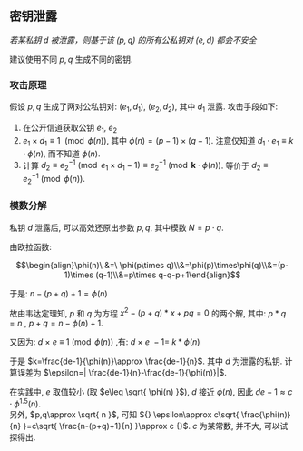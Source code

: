 
## 密钥泄露

*若某私钥 d 被泄露，则基于该 $(p, q)$ 的所有公私钥对 $(e, d)$ 都会不安全*

建议使用不同 $p,q$ 生成不同的密钥.

### 攻击原理

假设 $p,q$ 生成了两对公私钥对: $(e_{1},d_{1})$, $(e_{2},d_{2})$, 其中 $d_{1}$ 泄露. 攻击手段如下:

1. 在公开信道获取公钥 $e_{1}$, $e_{2}$
2. $e_{1}\times d_{1}\equiv 1\ \pmod{\phi(n)}$, 其中 $\phi(n)=(p-1)\times(q-1)$. 注意仅知道 $d_{1}\cdot e_{1}\equiv k\cdot\phi(n)$, 而不知道 $\phi(n)$.
3. 计算 $d_{2}\equiv e_{2}^{-1}\pmod{e_{1}\times d_{1}-1}\equiv e_{2}^{-1}\pmod{\mathbf{k}\cdot \phi(n)}$. 等价于 $d_{2}\equiv e_{2}^{-1}\pmod{\phi{(n)}}$.

### 模数分解

私钥 $d$ 泄露后, 可以高效还原出参数 $p,q$, 其中模数 $N=p\cdot q$.

由欧拉函数: 

$$\begin{align}\phi(n)\ &=\ \phi(p\times q)\\&=\phi(p)\times\phi(q)\\&=(p-1)\times (q-1)\\&=p\times q-q-p+1\end{align}$$

于是: $n-(p+q)+1=\phi(n)$ 

故由韦达定理知, $p$ 和 $q$ 为方程 $x^{2}-(p+q)*x+pq=0$ 的两个解, 其中: $p*q=n$ , $p+q=n-\phi(n)+1$.

又因为: $d\ \times\ e\ \equiv\ 1\pmod{\phi(n)}$ ,有: $d\ \times\ e\ -1 =\ k*\phi(n)$

于是 $k=\frac{de-1}{\phi(n)}\approx \frac{de-1}{n}$. 其中 $d$ 为泄露的私钥. 计算误差为 $\epsilon=| \frac{de-1}{n}-\frac{de-1}{\phi(n)}|$. 

在实践中, $e$ 取值较小 (取 $e\leq \sqrt{ \phi(n) }$), $d$ 接近 $\phi(n)$, 因此 $de-1\approx c\cdot \phi^{1.5}(n)$.  
另外, $p,q\approx \sqrt{ n }$, 可知 ${} \epsilon\approx c\sqrt{ \frac{\phi(n)}{n} }=c\sqrt{ \frac{n-(p+q)+1}{n} }\approx c {}$. $c$ 为某常数, 并不大, 可以试探得出.
